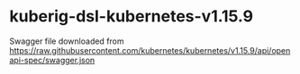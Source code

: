 # kuberig-dsl-kubernetes-v1.15.9

Swagger file downloaded from https://raw.githubusercontent.com/kubernetes/kubernetes/v1.15.9/api/openapi-spec/swagger.json
